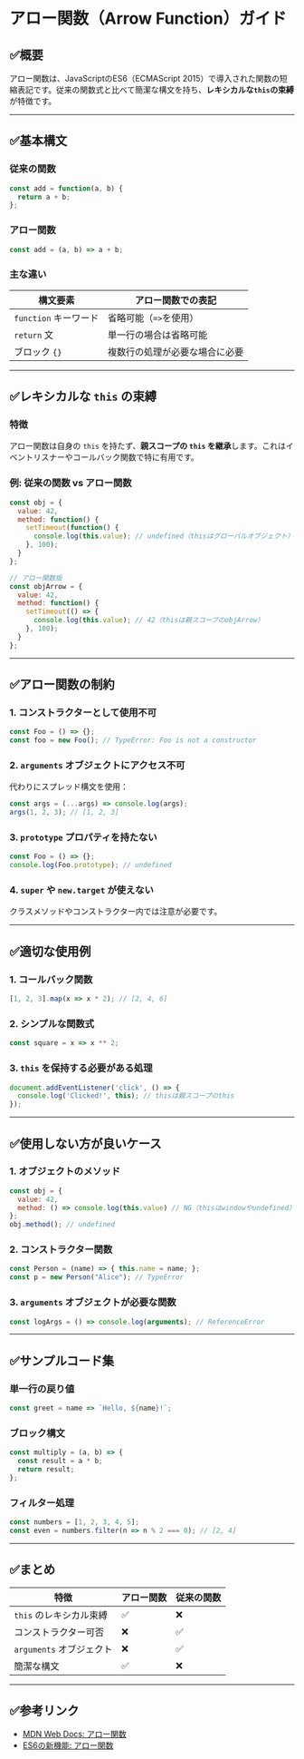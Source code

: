 # アロー関数（Arrow Function）ガイド

## ✅概要
アロー関数は、JavaScriptのES6（ECMAScript 2015）で導入された関数の短縮表記です。従来の関数式と比べて簡潔な構文を持ち、**レキシカルな`this`の束縛**が特徴です。

---

## ✅基本構文

### 従来の関数
```javascript
const add = function(a, b) {
  return a + b;
};
```

### アロー関数
```javascript
const add = (a, b) => a + b;
```

### 主な違い
| 構文要素          | アロー関数での表記          |
|-------------------|---------------------------|
| `function` キーワード | 省略可能（`=>`を使用）     |
| `return` 文       | 単一行の場合は省略可能      |
| ブロック `{}`     | 複数行の処理が必要な場合に必要 |

---

## ✅レキシカルな `this` の束縛

### 特徴
アロー関数は自身の `this` を持たず、**親スコープの `this` を継承**します。これはイベントリスナーやコールバック関数で特に有用です。

### 例: 従来の関数 vs アロー関数
```javascript
const obj = {
  value: 42,
  method: function() {
    setTimeout(function() {
      console.log(this.value); // undefined（thisはグローバルオブジェクト）
    }, 100);
  }
};

// アロー関数版
const objArrow = {
  value: 42,
  method: function() {
    setTimeout(() => {
      console.log(this.value); // 42（thisは親スコープのobjArrow）
    }, 100);
  }
};
```

---

## ✅アロー関数の制約

### 1. コンストラクターとして使用不可
```javascript
const Foo = () => {}; 
const foo = new Foo(); // TypeError: Foo is not a constructor
```

### 2. `arguments` オブジェクトにアクセス不可
代わりにスプレッド構文を使用：
```javascript
const args = (...args) => console.log(args);
args(1, 2, 3); // [1, 2, 3]
```

### 3. `prototype` プロパティを持たない
```javascript
const Foo = () => {};
console.log(Foo.prototype); // undefined
```

### 4. `super` や `new.target` が使えない
クラスメソッドやコンストラクター内では注意が必要です。

---

## ✅適切な使用例

### 1. コールバック関数
```javascript
[1, 2, 3].map(x => x * 2); // [2, 4, 6]
```

### 2. シンプルな関数式
```javascript
const square = x => x ** 2;
```

### 3. `this` を保持する必要がある処理
```javascript
document.addEventListener('click', () => {
  console.log('Clicked!', this); // thisは親スコープのthis
});
```

---

## ✅使用しない方が良いケース

### 1. オブジェクトのメソッド
```javascript
const obj = {
  value: 42,
  method: () => console.log(this.value) // NG（thisはwindowやundefined）
};
obj.method(); // undefined
```

### 2. コンストラクター関数
```javascript
const Person = (name) => { this.name = name; };
const p = new Person("Alice"); // TypeError
```

### 3. `arguments` オブジェクトが必要な関数
```javascript
const logArgs = () => console.log(arguments); // ReferenceError
```

---

## ✅サンプルコード集

### 単一行の戻り値
```javascript
const greet = name => `Hello, ${name}!`;
```

### ブロック構文
```javascript
const multiply = (a, b) => {
  const result = a * b;
  return result;
};
```

### フィルター処理
```javascript
const numbers = [1, 2, 3, 4, 5];
const even = numbers.filter(n => n % 2 === 0); // [2, 4]
```

---

## ✅まとめ

| 特徴               | アロー関数 | 従来の関数 |
|--------------------|------------|------------|
| `this` のレキシカル束縛 | ✅         | ❌         |
| コンストラクター可否     | ❌         | ✅         |
| `arguments` オブジェクト | ❌         | ✅         |
| 簡潔な構文            | ✅         | ❌         |

---

## ✅参考リンク
- [MDN Web Docs: アロー関数](https://developer.mozilla.org/ja/docs/Web/JavaScript/Reference/Functions/Arrow_functions)
- [ES6の新機能: アロー関数](https://es6-features.org/#ArrowFunctions)

